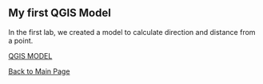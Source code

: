 ##  My first QGIS Model
In the first lab, we created a model to calculate direction and distance from a point.

[QGIS MODEL](qgisModel.md)

[Back to Main Page](index.md)
